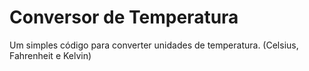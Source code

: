 # Conversor de Temperatura
 Um simples código para converter unidades de temperatura. (Celsius, Fahrenheit e Kelvin)
